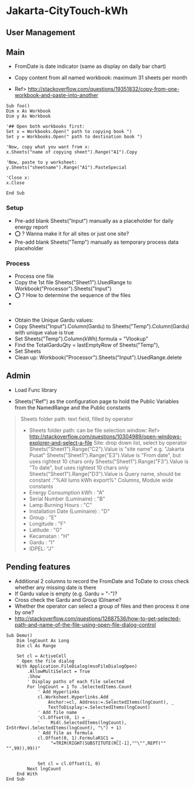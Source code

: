 # Jakarta-CityTouch-kWh

## User Management



## Main 
* FromDate is date indicator (same as display on daily bar chart)
* Copy content from all named workbook: maximum 31 sheets per month

* Ref> http://stackoverflow.com/questions/19351832/copy-from-one-workbook-and-paste-into-another

```
Sub foo()
Dim x As Workbook
Dim y As Workbook

'## Open both workbooks first:
Set x = Workbooks.Open(" path to copying book ")
Set y = Workbooks.Open(" path to destination book ")

'Now, copy what you want from x:
x.Sheets("name of copying sheet").Range("A1").Copy

'Now, paste to y worksheet:
y.Sheets("sheetname").Range("A1").PasteSpecial

'Close x:
x.Close

End Sub
```

### Setup
* Pre-add blank Sheets("Input") manually as a placeholder for daily energy report 
 * :o: ? Wanna make it for all sites or just one site? 
* Pre-add blank Sheets("Temp") manually as temporary process data placeholder

### Process
* Process one file
 * Copy the 1st file Sheets("Sheet1").UsedRange to Workbook("Processor").Sheets("Input")
 * :o: ? How to determine the sequence of the files
 * 
```

```

* Obtain the Unique Gardu values:
 * Copy Sheets("Input").Column(Gardu) to Sheets("Temp").Column(Gardu) with unique value is true
* Set Sheets("Temp").Column(kWh).formula = "Vlookup"
* Find the TotalGarduQty = lastEmptyRow of Sheets("Temp"), 
* Set Sheets
* Clean up: Workbook("Processor").Sheets("Input").UsedRange.delete



## Admin
* Load Func library 

* Sheets("Ref") as the configuration page to hold the Public Variables from the NamedRange and the Public constants 
> Sheets folder path: text field, filled by operator 
> * Sheets folder path: can be file selection window: Ref> http://stackoverflow.com/questions/10304989/open-windows-explorer-and-select-a-file
> Site: drop down list, select by operator
> Sheets("Sheet1").Range("C2").Value is "site name" e.g. "Jakarta Pusat"
> Sheets("Sheet1").Range("E3").Value is "From date", but uses rightest 10 chars only
> Sheets("Sheet1").Range("F3").Value is "To date", but uses rightest 10 chars only 
> Sheets("Sheet1").Range("D3").Value is Query name, should be constant :"%All lums kWh export%"
> Columns, Module wide constants
>* Energy Consumption kWh	: "A"
>* Serial Number (Luminaire)	: "B"
>* Lamp Burning Hours	: "C"
>* Installation Date (Luminaire)	: "D"
>* Group	: "E"
>* Longitude	: "F"
>* Latitude	: "G"
>* Kecamatan	: "H"
>* Gardu	: "I"
>* IDPEL: "J"
> 

## Pending features
* Additional 2 columns to record the FromDate and ToDate to cross check whether any missing date is there
* If Gardu value is empty (e.g. Gardu = "-")?
* Cross check the Gardu and Group ID/name? 
* Whether the operator can select a group of files and then process it one by one?
 * http://stackoverflow.com/questions/12687536/how-to-get-selected-path-and-name-of-the-file-using-open-file-dialog-control
```
Sub Demo()
    Dim lngCount As Long
    Dim cl As Range

    Set cl = ActiveCell
    ' Open the file dialog
    With Application.FileDialog(msoFileDialogOpen)
        .AllowMultiSelect = True
        .Show
        ' Display paths of each file selected
        For lngCount = 1 To .SelectedItems.Count
            ' Add Hyperlinks
            cl.Worksheet.Hyperlinks.Add _
                Anchor:=cl, Address:=.SelectedItems(lngCount), _
                TextToDisplay:=.SelectedItems(lngCount)
            ' Add file name
            'cl.Offset(0, 1) = _
            '    Mid(.SelectedItems(lngCount), InStrRev(.SelectedItems(lngCount), "\") + 1)
            ' Add file as formula
            cl.Offset(0, 1).FormulaR1C1 = _
                 "=TRIM(RIGHT(SUBSTITUTE(RC[-1],""\"",REPT("" "",99)),99))"


            Set cl = cl.Offset(1, 0)
        Next lngCount
    End With
End Sub
 ```
 


